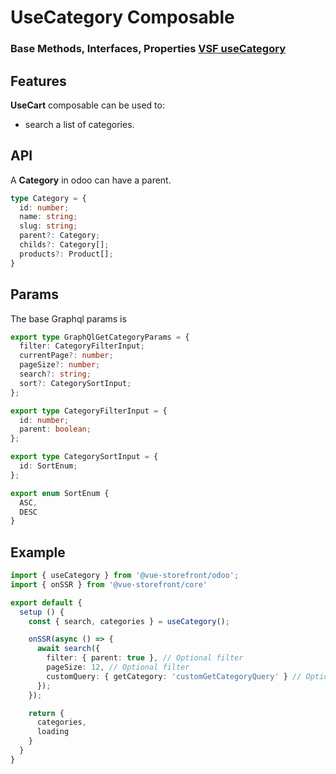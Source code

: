 # UseCategory Composable

### Base Methods, Interfaces, Properties  [VSF useCategory](https://docs.vuestorefront.io/v2/reference/api/core.usecategory.html)
## Features
**UseCart** composable can be used to:

* search a list of categories.

## API
A **Category** in odoo can have a parent.

```ts
type Category = {
  id: number;
  name: string;
  slug: string;
  parent?: Category;
  childs?: Category[];
  products?: Product[];
}
```

## Params 
The base Graphql params is

```ts
export type GraphQlGetCategoryParams = {
  filter: CategoryFilterInput;
  currentPage?: number;
  pageSize?: number;
  search?: string;
  sort?: CategorySortInput;
};

export type CategoryFilterInput = {
  id: number;
  parent: boolean; 
};

export type CategorySortInput = {
  id: SortEnum;
};

export enum SortEnum {
  ASC,
  DESC
}
```

## Example

```ts
import { useCategory } from '@vue-storefront/odoo';
import { onSSR } from '@vue-storefront/core'

export default {
  setup () {
    const { search, categories } = useCategory();

    onSSR(async () => {
      await search({
        filter: { parent: true }, // Optional filter
        pageSize: 12, // Optional filter
        customQuery: { getCategory: 'customGetCategoryQuery' } // Optional custom query
      });
    });

    return {
      categories,
      loading
    }
  }
}
```